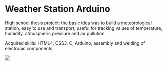 # Weather Station Arduino

High school thesis project: the basic idea was to build a meteorological station, easy to use and transport, useful for tracking values of temperature, humidity, atmospheric pressure and air pollution.

Acquired skills: HTML4, CSS3, C, Arduino, assembly and welding of electronic components.

![](https://github.com/Misux/WeatherStation/blob/master/:Stazione_Meteo.jpg)

